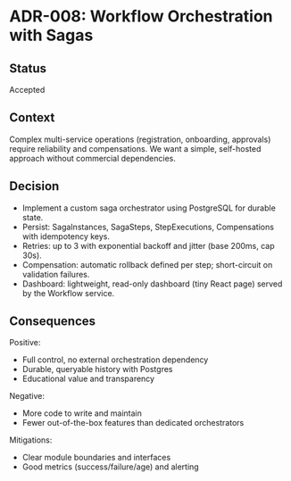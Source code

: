 # ADR-008: Workflow Orchestration with Sagas

## Status
Accepted

## Context
Complex multi-service operations (registration, onboarding, approvals) require reliability and compensations. We want a simple, self-hosted approach without commercial dependencies.

## Decision
- Implement a custom saga orchestrator using PostgreSQL for durable state.
- Persist: SagaInstances, SagaSteps, StepExecutions, Compensations with idempotency keys.
- Retries: up to 3 with exponential backoff and jitter (base 200ms, cap 30s).
- Compensation: automatic rollback defined per step; short-circuit on validation failures.
- Dashboard: lightweight, read-only dashboard (tiny React page) served by the Workflow service.

## Consequences

Positive:
- Full control, no external orchestration dependency
- Durable, queryable history with Postgres
- Educational value and transparency

Negative:
- More code to write and maintain
- Fewer out-of-the-box features than dedicated orchestrators

Mitigations:
- Clear module boundaries and interfaces
- Good metrics (success/failure/age) and alerting
